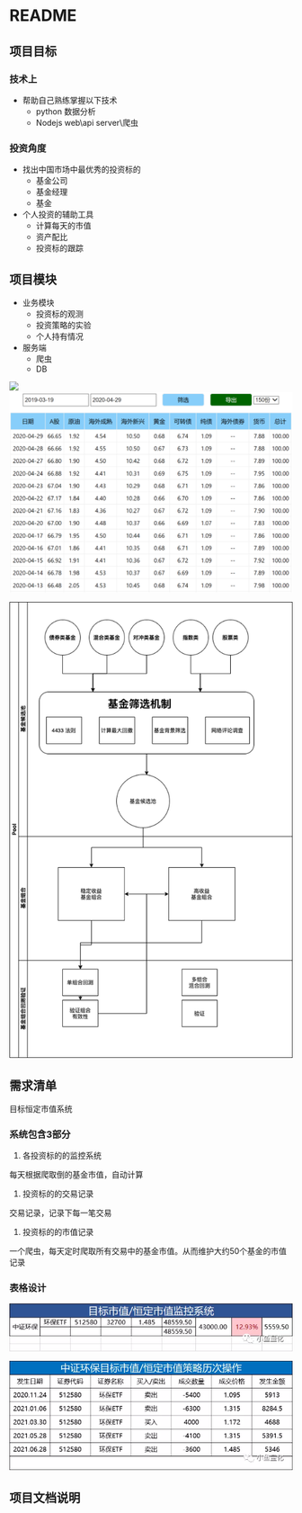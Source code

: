 # README

## 项目目标

### 技术上

- 帮助自己熟练掌握以下技术
  - python 数据分析
  - Nodejs web\api server\爬虫

### 投资角度

- 找出中国市场中最优秀的投资标的
  - 基金公司
  - 基金经理
  - 基金
- 个人投资的辅助工具
  - 计算每天的市值
  - 资产配比
  - 投资标的跟踪

## 项目模块

- 业务模块
  - 投资标的观测
  - 投资策略的实验
  - 个人持有情况
- 服务端
  - 爬虫
  - DB

![](https://raw.githubusercontent.com/tongweizj/MaxNotes_Img/main/img/ggf-1.png)
![image-20210226122359483](img/image-20210226122359483.png)

![蓝图](img/%E8%93%9D%E5%9B%BE.png)

## 需求清单

目标恒定市值系统

### 系统包含3部分

1. 各投资标的的监控系统

每天根据爬取倒的基金市值，自动计算

1. 投资标的的交易记录

交易记录，记录下每一笔交易

1. 投资标的的市值记录

一个爬虫，每天定时爬取所有交易中的基金市值。从而维护大约50个基金的市值记录

### 表格设计

![图片](img/640)

![图片](img/640-20210702102617170)

## 项目文档说明
